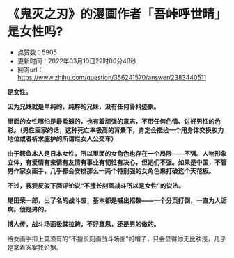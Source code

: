 # 《鬼灭之刃》的漫画作者「吾峠呼世晴」是女性吗?
- 点赞数：5905
- 更新时间：2022年03月10日22时00分48秒
- 回答url：https://www.zhihu.com/question/356241570/answer/2383440511
<body>
 <p data-pid="dweYuwHK"><b>是女性。</b></p>
 <p data-pid="hCGFBJJ0"><b>因为兄妹就是单纯的，纯粹的兄妹，没有任何骨科迹象。</b></p>
 <p data-pid="xVCp4bHx"><b>里面的女性哪怕是最柔弱的，也有着顽强的意志，不带任何色情、讨好男性的色彩。（男性画家的话，这种死亡率极高的背景下，肯定会描绘一个用身体交换权力地位或者祈求庇护的所谓烂女人公交车）</b></p>
 <p data-pid="W-2tgw3G"><b>由于鳄鱼本人是日本女性，所以里面的女角色也存在一个局限——不强。人物形象立体，有爱情有亲情有友情有事业有韧性有决心，但她们不强。如果是中国，不管男作家女画手，几乎都会安排那么一两个特别强的女角色来打破这个天花板。</b></p>
 <p data-pid="zLHyBESh"><b>不过，我要反驳下面评论说“不擅长刻画战斗所以是女性”的说法。</b></p>
 <p data-pid="YOHvI44L"><b>尾田荣一郎，出了名的战斗废，基本都是喊出招数——一个分页打倒，一直为人诟病。他是男的。</b></p>
 <p data-pid="4SGgtIgK"><b>博人传，战斗场面极其拉跨，不好意思，还是男的做的。</b></p>
 <p data-pid="3I940pMa">给女画手扣上莫须有的“不擅长刻画战斗场面”的帽子，只会显得你无比肤浅，几乎是拿着答案找论据。</p>
 <p></p>
</body>